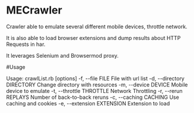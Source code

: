 # MECrawler
Crawler able to emulate several different mobile devices, throttle network. 

It is also able to load browser extensions and dump results about HTTP Requests in har.

It leverages Selenium and Browsermod proxy.


#Usage

Usage: crawlList.rb [options]
    -f, --file FILE                  File with url list
    -d, --directory DIRECTORY        Change directory with resources
    -m, --device DEVICE              Mobile device to emulate
    -t, --throttle THROTTLE          Network Throttling
    -r, --rerun REPLAYS              Number of back-to-back reruns
    -c, --caching CACHING            Use caching and cookies
    -e, --extension EXTENSION        Extension to load
